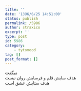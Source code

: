 ```yaml
---
title: ''
date: '1396/6/25 14:51:00'
status: publish
permalink: /5986
author: straxico
excerpt: ''
type: post
id: 5986
category:
    - tytomood
tag: []
post_format: []
---
```

میگفت  
هدف سایش قلم و فرسایش روان نیست  
هدف ستایش عشق است